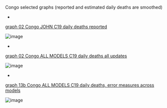 Congo selected graphs (reported and estimated daily deaths are smoothed) 

*

[graph 02 Congo JOHN C19 daily deaths reported](https://github.com/pourmalek/CovidLongitudinal/blob/main/output/countries/Congo/graph%2002%20Congo%20JOHN%20C19%20daily%20deaths%20reported.pdf)

![image](https://github.com/pourmalek/CovidLongitudinal/assets/30849720/c6b9b743-ca79-4265-80b7-235af77e73d9)

*

[graph 02 Congo ALL MODELS C19 daily deaths all updates](https://github.com/pourmalek/CovidLongitudinal/blob/main/output/countries/Congo/graph%2002%20Congo%20ALL%20MODELS%20C19%20daily%20deaths%20all%20updates.pdf)

![image](https://github.com/pourmalek/CovidLongitudinal/assets/30849720/df8dccc9-4c95-4495-a9a0-1c8c3150cc7d)

*

[graph 13b Congo ALL MODELS C19 daily deaths, error measures across models](https://github.com/pourmalek/CovidLongitudinal/blob/main/output/countries/Congo/graph%2013b%20Congo%20ALL%20MODELS%20C19%20daily%20deaths%2C%20error%20measures%20across%20models.pdf)

![image](https://github.com/pourmalek/CovidLongitudinal/assets/30849720/393e86fe-4786-4a23-9237-4e52774cbf89)

